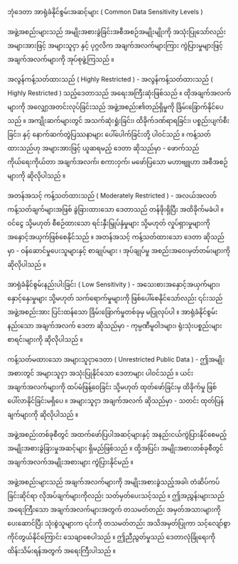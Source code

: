 ဘုံဒေတာ အာရုံခံနိုင်စွမ်းအဆင့်များ ( Common Data Sensitivity Levels )

အဖွဲ့အစည်းများသည် အမျိုးအစားခွဲခြင်းအစီအစဉ်အမျိုးမျိုးကို အသုံးပြုသော်လည်း အများအားဖြင့် အများသူငှာ နှင့် ပုဂ္ဂလိက အချက်အလက်များကြား ကွဲပြားမှုများဖြင့် အချက်အလက်များကို အုပ်စုဖွဲ့ကြသည် ။

အလွန်ကန့်သတ်ထားသည် ( Highly Restricted ) - အလွန်ကန့်သတ်ထားသည် ( Highly Restricted ) သည့်ဒေတာသည် အရေးအကြီးဆုံးဖြစ်သည် ။ ထိုအချက်အလက်များကို အလျှော့အတင်းလုပ်ခြင်းသည် အဖွဲ့အစည်း၏တည်ရှိမှုကို ခြိမ်းခြောက်နိုင်ပေသည် ။ အကျိုးဆက်များတွင် အသက်ဆုံးရှုံးခြင်း၊ ထိခိုက်ဒဏ်ရာရခြင်း၊ ပစ္စည်းပျက်စီးခြင်း၊ နှင့် နောက်ဆက်တွဲပြဿနာများ ပေါ်ပေါက်ခြင်းတို့ ပါဝင်သည် ။ ကန့်သတ်ထားသည်ဟု အများအားဖြင့် ယူဆရမည့် ဒေတာ ဆိုသည်မှာ - ဖောက်သည် ကိုယ်ရေးကိုယ်တာ အချက်အလက်၊ စကားဝှက်၊ မဖော်ပြသော မဟာဗျူဟာ အစီအစဉ်များကို ဆိုလိုပါသည် ။

အတန်အသင့် ကန့်သတ်ထားသည် ( Moderately Restricted ) - အလယ်အလတ် ကန့်သတ်ချက်များအဖြစ် ခွဲခြားထားသော ဒေတာသည် တန်ဖိုးရှိပြီး အထိခိုက်မခံပါ ။ ဝင်ငွေ သို့မဟုတ် စီစဉ်ထားသော ရင်းနှီးမြှုပ်နှံမှုများ သို့မဟုတ် လှုပ်ရှားမှုများကို အနှောင့်အယှက်ဖြစ်စေနိုင်သည် ။ အတန်အသင့် ကန့်သတ်ထားသော ဒေတာ ဆိုသည်မှာ - ဝန်ဆောင်မှုပေးသူများနှင့် စာချုပ်များ ၊ အုပ်ချုပ်မှု အစည်းအဝေးမှတ်တမ်းများကို ဆိုလိုပါသည်  ။

အာရုံခံနိုင်စွမ်းနည်းပါးခြင်း ( Low Sensitivity ) - အသေးစားအနှောင့်အယှက်များ၊ နှောင့်နှေးမှုများ သို့မဟုတ် သက်ရောက်မှုများကို ဖြစ်ပေါ်စေနိုင်သော်လည်း ၎င်းသည် အဖွဲ့အစည်းအား ပြင်းထန်သော ခြိမ်းခြောက်မှုတစ်ခုမှ မပြုလုပ်ပါ  ။ အာရုံခံနိုင်စွမ်းနည်းသော အချက်အလက် ဒေတာ ဆိုသည်မှာ - ကုမ္ပဏီမူဝါဒများ၊ ရုံးသုံးပစ္စည်းများစာရင်းများကို ဆိုလိုပါသည် ။

ကန့်သတ်မထားသော အများသူငှာဒေတာ ( Unrestricted Public Data ) - ဤအမျိုးအစားတွင် အများသူငှာ အသုံးပြုနိုင်သော ဒေတာများ ပါဝင်သည် ။ ယင်းအချက်အလက်များကို ထပ်မံဖြန့်ဝေခြင်း သို့မဟုတ် ထုတ်ဖော်ခြင်းမှ ထိခိုက်မှု ဖြစ်ပေါ်လာနိုင်ခြင်းမရှိပေ ။ အများသူငှာ အချက်အလက် ဆိုသည်မှာ - သတင်း ထုတ်ပြန်ချက်များကို ဆိုလိုပါသည် ။

အဖွဲ့အစည်းတစ်ခုစီတွင် အထက်ဖော်ပြပါအဆင့်များနှင့် အနည်းငယ်ကွဲပြားနိုင်စေမည့် အမျိုးအစားခွဲခြားမှုအဆင့်များ ရှိမည်ဖြစ်သည် ။ ထို့အပြင်၊ အမျိုးအစားတစ်ခုစီတွင် အချက်အလက်အမျိုးအစားများ ကွဲပြားနိုင်မည် ။ 

အဖွဲ့အစည်းများသည် အချက်အလက်များကို အမျိုးအစားခွဲသည့်အခါ၊ တံဆိပ်ကပ်ခြင်းဆိုင်ရာ လိုအပ်ချက်များကိုလည်း သတ်မှတ်ပေးသင့်သည် ။ ဤအညွှန်းများသည် အရေးကြီးသော အချက်အလက်များအတွက် တသမတ်တည်း အမှတ်အသားများကို ပေးဆောင်ပြီး သုံးစွဲသူများက ၎င်းကို တသမတ်တည်း အသိအမှတ်ပြုကာ သင့်လျော်စွာ ကိုင်တွယ်နိုင်ကြောင်း သေချာစေပါသည် ။ ဤညီညွတ်မှုသည် ဒေတာလုံခြုံရေးကို ထိန်းသိမ်းရန်အတွက် အရေးကြီးပါသည် ။